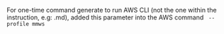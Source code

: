 For one-time command generate to run AWS CLI (not the one within the instruction, e.g: .md), added this parameter into the AWS command ` --profile mmws`